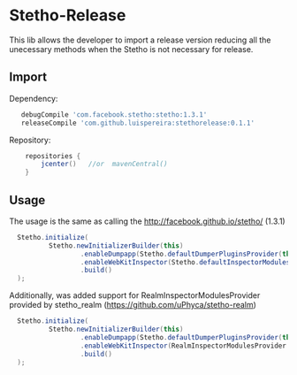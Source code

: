 # Stetho-Release

This lib allows the developer to import a release version reducing all the unecessary methods when the Stetho is not necessary for release.

## Import

Dependency:
```groovy 
   debugCompile 'com.facebook.stetho:stetho:1.3.1'
   releaseCompile 'com.github.luispereira:stethorelease:0.1.1'
 ```
Repository:
```groovy
    repositories {
        jcenter()   //or  mavenCentral()
    }
```

## Usage

The usage is the same as calling the http://facebook.github.io/stetho/  (1.3.1)

```java
  Stetho.initialize(
          Stetho.newInitializerBuilder(this)
                  .enableDumpapp(Stetho.defaultDumperPluginsProvider(this))
                  .enableWebKitInspector(Stetho.defaultInspectorModulesProvider(this))
                  .build()
  );
```

Additionally, was added support for RealmInspectorModulesProvider provided by stetho_realm (https://github.com/uPhyca/stetho-realm)

```java
  Stetho.initialize(
          Stetho.newInitializerBuilder(this)
                  .enableDumpapp(Stetho.defaultDumperPluginsProvider(this))
                  .enableWebKitInspector(RealmInspectorModulesProvider.builder(this).build())
                  .build()
  );
```
